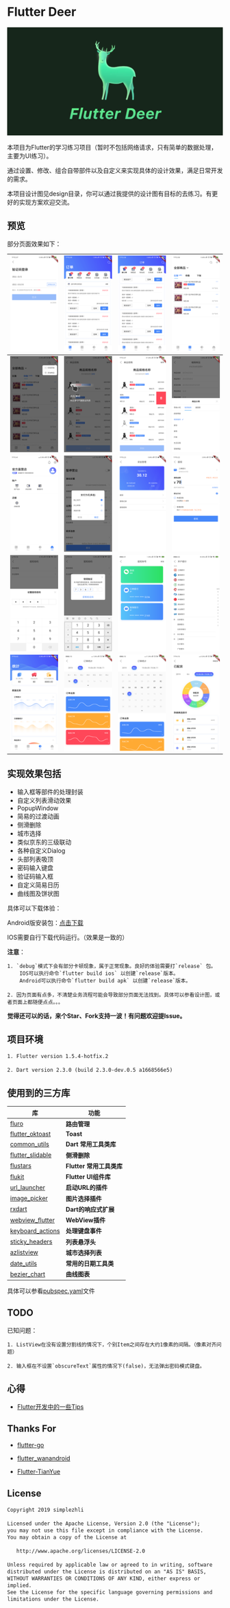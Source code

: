 # Flutter Deer

<img src="preview/logo.jpg"/>

本项目为Flutter的学习练习项目（暂时不包括网络请求，只有简单的数据处理，主要为UI练习）。

通过设置、修改、组合自带部件以及自定义来实现具体的设计效果，满足日常开发的需求。

本项目设计图见design目录，你可以通过我提供的设计图有目标的去练习。有更好的实现方案欢迎交流。

## 预览

部分页面效果如下：

| ![](./preview/Screenshot_1.png)    |  ![](./preview/Screenshot_2.png)    | ![](./preview/Screenshot_3.png)   |  ![](./preview/Screenshot_4.png)   |
| :--------------------------------: | :---------------------------------: | :-------------------------------: | :-------------------------------:  |
| ![](./preview/Screenshot_5.png)    |  ![](./preview/Screenshot_6.png)    | ![](./preview/Screenshot_7.png)   |  ![](./preview/Screenshot_8.png)   |
| ![](./preview/Screenshot_9.png)    |  ![](./preview/Screenshot_10.png)   | ![](./preview/Screenshot_11.png)  |  ![](./preview/Screenshot_12.png)  |
| ![](./preview/Screenshot_13.png)   |  ![](./preview/Screenshot_14.png)   | ![](./preview/Screenshot_15.png)  |  ![](./preview/Screenshot_17.png)  |
| ![](./preview/Screenshot_18.png)   |  ![](./preview/Screenshot_19.png)   | ![](./preview/Screenshot_20.png)  |  ![](./preview/Screenshot_21.png)  |

## 实现效果包括

* 输入框等部件的处理封装
* 自定义列表滑动效果
* PopupWindow
* 简易的过渡动画
* 侧滑删除
* 城市选择
* 类似京东的三级联动
* 各种自定义Dialog
* 头部列表吸顶
* 密码输入键盘
* 验证码输入框
* 自定义简易日历
* 曲线图及饼状图

具体可以下载体验：

Android版安装包：[点击下载](https://www.pgyer.com/gYXj)

IOS需要自行下载代码运行。（效果是一致的）

**注意**：

    1. `debug`模式下会有部分卡顿现象，属于正常现象。良好的体验需要打`release` 包。
        IOS可以执行命令`flutter build ios` 以创建`release`版本。
        Android可以执行命令`flutter build apk` 以创建`release`版本。

    2. 因为页面有点多，不清楚业务流程可能会导致部分页面无法找到。具体可以参看设计图，或者页面上都随便点点。。。

**觉得还可以的话，来个Star、Fork支持一波！有问题欢迎提Issue。**

## 项目环境

    1. Flutter version 1.5.4-hotfix.2

    2. Dart version 2.3.0 (build 2.3.0-dev.0.5 a1668566e5)
    
## 使用到的三方库

| 库                         | 功能             |
| -------------------------- | --------------- |
| [fluro](https://github.com/theyakka/fluro)                            | **路由管理**       |
| [flutter_oktoast](https://github.com/OpenFlutter/flutter_oktoast)     | **Toast**       |
| [common_utils](https://github.com/Sky24n/common_utils)                | **Dart 常用工具类库**     |
| [flutter_slidable](https://github.com/letsar/flutter_slidable)        | **侧滑删除**      |
| [flustars](https://github.com/Sky24n/flustars)                        | **Flutter 常用工具类库**       |
| [flukit](https://github.com/flutterchina/flukit)                      | **Flutter UI组件库**       |
| [url_launcher](https://github.com/flutter/plugins/tree/master/packages/url_launcher)   | **启动URL的插件**       |
| [image_picker](https://github.com/flutter/plugins/tree/master/packages/image_picker)   | **图片选择插件** |
| [rxdart](https://github.com/ReactiveX/rxdart)                         | **Dart的响应式扩展** |
| [webview_flutter](https://github.com/flutter/plugins/tree/master/packages/webview_flutter)    | **WebView插件**       |
| [keyboard_actions](https://github.com/diegoveloper/flutter_keyboard_actions)                  | **处理键盘事件**       |
| [sticky_headers](https://github.com/fluttercommunity/flutter_sticky_headers)   | **列表悬浮头**       |
| [azlistview](https://github.com/flutterchina/azlistview)              | **城市选择列表** |
| [date_utils](https://github.com/apptreesoftware/date_utils)           | **常用的日期工具类** |
| [bezier_chart](https://github.com/aeyrium/bezier-chart)               | **曲线图表** |

具体可以参看[pubspec.yaml](https://github.com/simplezhli/flutter_deer/blob/master/pubspec.yaml)文件    

## TODO

已知问题：

    1. ListView在没有设置分割线的情况下，个别Item之间存在大约1像素的间隔。（像素对齐问题）

    2. 输入框在不设置`obscureText`属性的情况下(false)，无法弹出密码模式键盘。


## 心得

- [Flutter开发中的一些Tips](https://weilu.blog.csdn.net/article/details/90546727)

## Thanks For

- [flutter-go](https://github.com/alibaba/flutter-go)

- [flutter_wanandroid](https://github.com/Sky24n/flutter_wanandroid)

- [Flutter-TianYue](https://github.com/ZDfordream/Flutter-TianYue)


## License

	Copyright 2019 simplezhli

    Licensed under the Apache License, Version 2.0 (the "License");
    you may not use this file except in compliance with the License.
    You may obtain a copy of the License at

       http://www.apache.org/licenses/LICENSE-2.0

    Unless required by applicable law or agreed to in writing, software
    distributed under the License is distributed on an "AS IS" BASIS,
    WITHOUT WARRANTIES OR CONDITIONS OF ANY KIND, either express or implied.
    See the License for the specific language governing permissions and
    limitations under the License.
